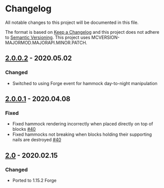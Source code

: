 # Changelog
All notable changes to this project will be documented in this file.

The format is based on [Keep a Changelog](http://keepachangelog.com/en/1.0.0/) and this project does not adhere to [Semantic Versioning](http://semver.org/spec/v2.0.0.html).
This project uses MCVERSION-MAJORMOD.MAJORAPI.MINOR.PATCH.

## [2.0.0.2](https://github.com/TheIllusiveC4/Comforts/compare/92c89d8abea2b538a09e627b6a9482aa05560dea...master) - 2020.05.02
### Changed
- Switched to using Forge event for hammock day-to-night manipulation

## [2.0.0.1](https://github.com/TheIllusiveC4/Comforts/compare/67557e6e464f5cc5ccd21cf3f012ab20ea053c20...92c89d8abea2b538a09e627b6a9482aa05560dea) - 2020.04.08
### Fixed
- Fixed hammock rendering incorrectly when placed directly on top of blocks [#40](https://github.com/TheIllusiveC4/Comforts/issues/40)
- Fixed hammocks not breaking when blocks holding their supporting nails are destroyed [#40](https://github.com/TheIllusiveC4/Comforts/issues/40)

## [2.0](https://github.com/TheIllusiveC4/Comforts/compare/1.14.x...67557e6e464f5cc5ccd21cf3f012ab20ea053c20) - 2020.02.15
### Changed
- Ported to 1.15.2 Forge